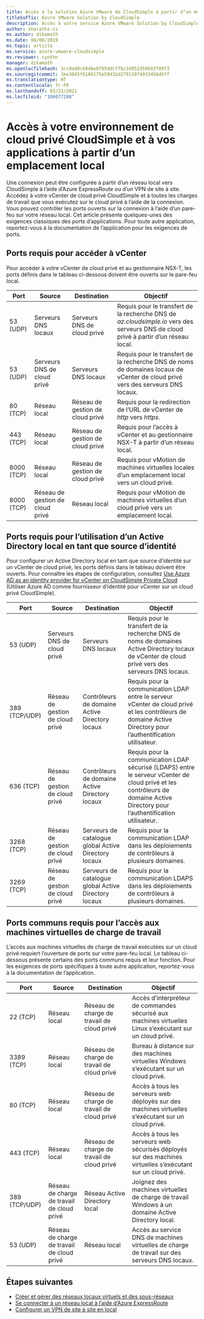 ```yaml
---
title: Accès à la solution Azure VMware de CloudSimple à partir d’un emplacement local
titleSuffix: Azure VMware Solution by CloudSimple
description: Accès à votre service Azure VMware Solution by CloudSimple à partir de votre réseau local via un pare-feu
author: sharaths-cs
ms.author: dikamath
ms.date: 08/08/2019
ms.topic: article
ms.service: azure-vmware-cloudsimple
ms.reviewer: cynthn
manager: dikamath
ms.openlocfilehash: 3cc9ad0c694be8f95ddcffbc3d952d59b83f89f3
ms.sourcegitcommit: 3ee3045f6106175e59d1bd279130f4933456d5ff
ms.translationtype: HT
ms.contentlocale: fr-FR
ms.lasthandoff: 03/31/2021
ms.locfileid: "106077208"
---
```

# <a name="accessing-your-cloudsimple-private-cloud-environment-and-applications-from-on-premises"></a>Accès à votre environnement de cloud privé CloudSimple et à vos applications à partir d’un emplacement local

Une connexion peut être configurée à partir d’un réseau local vers CloudSimple à l’aide d’Azure ExpressRoute ou d’un VPN de site à site.  Accédez à votre vCenter de cloud privé CloudSimple et à toutes les charges de travail que vous exécutez sur le cloud privé à l’aide de la connexion.  Vous pouvez contrôler les ports ouverts sur la connexion à l’aide d’un pare-feu sur votre réseau local.  Cet article présente quelques-unes des exigences classiques des ports d’applications.  Pour toute autre application, reportez-vous à la documentation de l’application pour les exigences de ports.

## <a name="ports-required-for-accessing-vcenter"></a>Ports requis pour accéder à vCenter

Pour accéder à votre vCenter de cloud privé et au gestionnaire NSX-T, les ports définis dans le tableau ci-dessous doivent être ouverts sur le pare-feu local.  

| Port       | Source                           | Destination                      | Objectif                                                                                                                |
|------------|----------------------------------|----------------------------------|------------------------------------------------------------------------------------------------------------------------|
| 53 (UDP)   | Serveurs DNS locaux          | Serveurs DNS de cloud privé        | Requis pour le transfert de la recherche DNS de *az.cloudsimple.io* vers des serveurs DNS de cloud privé à partir d’un réseau local.       |
| 53 (UDP)   | Serveurs DNS de cloud privé        | Serveurs DNS locaux          | Requis pour le transfert de la recherche DNS de noms de domaines locaux de vCenter de cloud privé vers des serveurs DNS locaux. |
| 80 (TCP)   | Réseau local              | Réseau de gestion de cloud privé | Requis pour la redirection de l’URL de vCenter de *http* vers *https*.                                                           |
| 443 (TCP)  | Réseau local              | Réseau de gestion de cloud privé | Requis pour l’accès à vCenter et au gestionnaire NSX-T à partir d’un réseau local.                                             |
| 8000 (TCP) | Réseau local              | Réseau de gestion de cloud privé | Requis pour vMotion de machines virtuelles locales d’un emplacement local vers un cloud privé.                                            |
| 8000 (TCP) | Réseau de gestion de cloud privé | Réseau local              | Requis pour vMotion de machines virtuelles d’un cloud privé vers un emplacement local.                                            |

## <a name="ports-required-for-using-on-premises-active-directory-as-an-identity-source"></a>Ports requis pour l’utilisation d’un Active Directory local en tant que source d’identité

Pour configurer un Active Directory local en tant que source d’identité sur un vCenter de cloud privé, les ports définis dans le tableau doivent être ouverts.  Pour connaître les étapes de configuration, consultez [Use Azure AD as an identity provider for vCenter on CloudSimple Private Cloud](./azure-ad.md) (Utiliser Azure AD comme fournisseur d’identité pour vCenter sur un cloud privé CloudSimple).

| Port         | Source                           | Destination                                         | Objectif                                                                                                                                          |
|--------------|----------------------------------|-----------------------------------------------------|--------------------------------------------------------------------------------------------------------------------------------------------------|
| 53 (UDP)      | Serveurs DNS de cloud privé        | Serveurs DNS locaux                             | Requis pour le transfert de la recherche DNS de noms de domaines Active Directory locaux de vCenter de cloud privé vers des serveurs DNS locaux.          |
| 389 (TCP/UDP) | Réseau de gestion de cloud privé | Contrôleurs de domaine Active Directory locaux     | Requis pour la communication LDAP entre le serveur vCenter de cloud privé et les contrôleurs de domaine Active Directory pour l’authentification utilisateur.                |
| 636 (TCP)     | Réseau de gestion de cloud privé | Contrôleurs de domaine Active Directory locaux     | Requis pour la communication LDAP sécurisé (LDAPS) entre le serveur vCenter de cloud privé et les contrôleurs de domaine Active Directory pour l’authentification utilisateur. |
| 3268 (TCP)    | Réseau de gestion de cloud privé | Serveurs de catalogue global Active Directory locaux | Requis pour la communication LDAP dans les déploiements de contrôleurs à plusieurs domaines.                                                                        |
| 3269 (TCP)    | Réseau de gestion de cloud privé | Serveurs de catalogue global Active Directory locaux | Requis pour la communication LDAPS dans les déploiements de contrôleurs à plusieurs domaines.                                                                       |

## <a name="common-ports-required-for-accessing-workload-virtual-machines"></a>Ports communs requis pour l’accès aux machines virtuelles de charge de travail

L’accès aux machines virtuelles de charge de travail exécutées sur un cloud privé requiert l’ouverture de ports sur votre pare-feu local.  Le tableau ci-dessous présente certains des ports communs requis et leur fonction.  Pour les exigences de ports spécifiques à toute autre application, reportez-vous à la documentation de l’application.

| Port         | Source                         | Destination                          | Objectif                                                                              |
|--------------|--------------------------------|--------------------------------------|--------------------------------------------------------------------------------------|
| 22 (TCP)      | Réseau local            | Réseau de charge de travail de cloud privé       | Accès d’interpréteur de commandes sécurisé aux machines virtuelles Linux s’exécutant sur un cloud privé.              |
| 3389 (TCP)    | Réseau local            | Réseau de charge de travail de cloud privé       | Bureau à distance sur des machines virtuelles Windows s’exécutant sur un cloud privé.                 |
| 80 (TCP)      | Réseau local            | Réseau de charge de travail de cloud privé       | Accès à tous les serveurs web déployés sur des machines virtuelles s’exécutant sur un cloud privé.        |
| 443 (TCP)     | Réseau local            | Réseau de charge de travail de cloud privé       | Accès à tous les serveurs web sécurisés déployés sur des machines virtuelles s’exécutant sur un cloud privé. |
| 389 (TCP/UDP) | Réseau de charge de travail de cloud privé | Réseau Active Directory local | Joignez des machines virtuelles de charge de travail Windows à un domaine Active Directory local.       |
| 53 (UDP)      | Réseau de charge de travail de cloud privé | Réseau local                  | Accès au service DNS de machines virtuelles de charge de travail sur des serveurs DNS locaux.         |

## <a name="next-steps"></a>Étapes suivantes

* [Créer et gérer des réseaux locaux virtuels et des sous-réseaux](./create-vlan-subnet.md)
* [Se connecter à un réseau local à l’aide d’Azure ExpressRoute](./on-premises-connection.md)
* [Configurer un VPN de site à site en local](./vpn-gateway.md)
